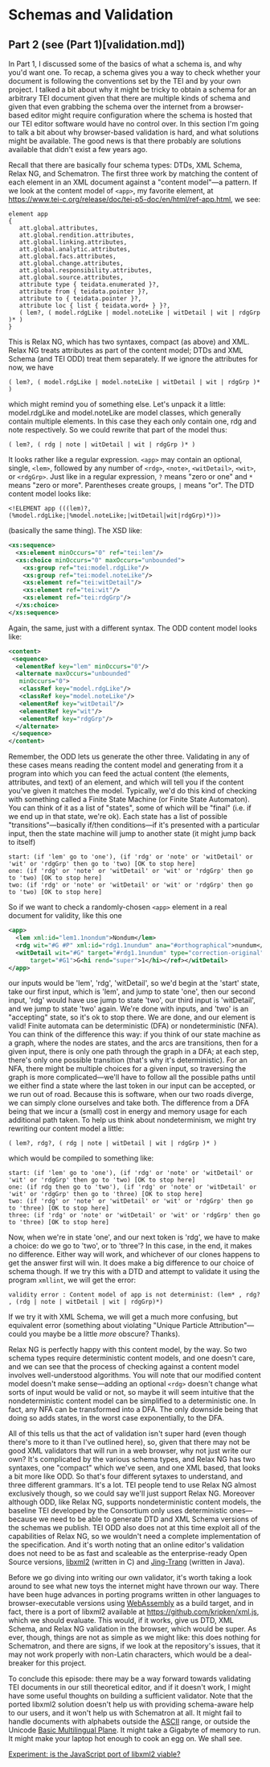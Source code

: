 # Schemas and Validation 
## Part 2 (see (Part 1)[validation.md])

In Part 1, I discussed some of the basics of what a schema is, and why you'd want one. To recap, a schema gives you a way to check whether your document is following the conventions set by the TEI and by your own project. I talked a bit about why it might be tricky to obtain a schema for an arbitrary TEI document given that there are multiple kinds of schema and given that even grabbing the schema over the internet from a browser-based editor might require configuration where the schema is hosted that our TEI editor software would have no control over. In this section I'm going to talk a bit about why browser-based validation is hard, and what solutions might be available. The good news is that there probably are solutions available that didn't exist a few years ago.

Recall that there are basically four schema types: DTDs, XML Schema, Relax NG, and Schematron. The first three work by matching the content of each element in an XML document against a "content model"—a pattern. If we look at the content model of `<app>`, my favorite element, at https://www.tei-c.org/release/doc/tei-p5-doc/en/html/ref-app.html, we see:

```
element app
{
   att.global.attributes,
   att.global.rendition.attributes,
   att.global.linking.attributes,
   att.global.analytic.attributes,
   att.global.facs.attributes,
   att.global.change.attributes,
   att.global.responsibility.attributes,
   att.global.source.attributes,
   attribute type { teidata.enumerated }?,
   attribute from { teidata.pointer }?,
   attribute to { teidata.pointer }?,
   attribute loc { list { teidata.word+ } }?,
   ( lem?, ( model.rdgLike | model.noteLike | witDetail | wit | rdgGrp )* )
}
```
This is Relax NG, which has two syntaxes, compact (as above) and XML. Relax NG treats attributes as part of the content model; DTDs and XML Schema (and TEI ODD) treat them separately. If we ignore the attributes for now, we have
```
( lem?, ( model.rdgLike | model.noteLike | witDetail | wit | rdgGrp )* )
```
which might remind you of something else. Let's unpack it a little: model.rdgLike and model.noteLike are model classes, which generally contain multiple elements. In this case they each only contain one, rdg and note respectively. So we could rewrite that part of the model thus:

```
( lem?, ( rdg | note | witDetail | wit | rdgGrp )* )
```
It looks rather like a regular expression. `<app>` may contain an optional, single, `<lem>`, followed by any number of `<rdg>`, `<note>`, `<witDetail>`, `<wit>`, or `<rdgGrp>`. Just like in a regular expression, `?` means "zero or one" and `*` means "zero or more". Parentheses create groups, `|` means "or". The DTD content model looks like:
```
<!ELEMENT app (((lem)?,(%model.rdgLike;|%model.noteLike;|witDetail|wit|rdgGrp)*))>
```
(basically the same thing). The XSD like:
```xml
<xs:sequence>
  <xs:element minOccurs="0" ref="tei:lem"/>
  <xs:choice minOccurs="0" maxOccurs="unbounded">
    <xs:group ref="tei:model.rdgLike"/>
    <xs:group ref="tei:model.noteLike"/>
    <xs:element ref="tei:witDetail"/>
    <xs:element ref="tei:wit"/>
    <xs:element ref="tei:rdgGrp"/>
  </xs:choice>
</xs:sequence>
```
Again, the same, just with a different syntax. The ODD content model looks like:
```xml
<content>
 <sequence>
  <elementRef key="lem" minOccurs="0"/>
  <alternate maxOccurs="unbounded"
   minOccurs="0">
   <classRef key="model.rdgLike"/>
   <classRef key="model.noteLike"/>
   <elementRef key="witDetail"/>
   <elementRef key="wit"/>
   <elementRef key="rdgGrp"/>
  </alternate>
 </sequence>
</content>
```
Remember, the ODD lets us generate the other three. Validating in any of these cases means reading the content model and generating from it a program into which you can feed the actual content (the elements, attributes, and text) of an element, and which will tell you if the content you've given it matches the model. Typically, we'd do this kind of checking with something called a Finite State Machine (or Finite State Automaton). You can think of it as a list of "states", some of which will be "final" (i.e. if we end up in that state, we're ok). Each state has a list of possible "transitions"—basically if/then conditions—if it's presented with a particular input, then the state machine will jump to another state (it might jump back to itself)

```
start: (if 'lem' go to 'one'), (if 'rdg' or 'note' or 'witDetail' or 'wit' or 'rdgGrp' then go to 'two) [OK to stop here]
one: (if 'rdg' or 'note' or 'witDetail' or 'wit' or 'rdgGrp' then go to 'two) [OK to stop here]
two: (if 'rdg' or 'note' or 'witDetail' or 'wit' or 'rdgGrp' then go to 'two) [OK to stop here]
```
So if we want to check a randomly-chosen `<app>` element in a real document for validity, like this one

```xml
<app>
  <lem xml:id="lem1.1nondum">Nondum</lem>
  <rdg wit="#G #P" xml:id="rdg1.1nundum" ana="#orthographical">nundum</rdg>
  <witDetail wit="#G" target="#rdg1.1nundum" type="correction-original">corr. <ref
      target="#G1">G<hi rend="super">1</hi></ref></witDetail>
</app>
```
our inputs would be 'lem', 'rdg', 'witDetail', so we'd begin at the 'start' state, take our first input, which is 'lem', and jump to state 'one', then our second input, 'rdg' would have use jump to state 'two', our third input is 'witDetail', and we jump to state 'two' again. We're done with inputs, and 'two' is an "accepting" state, so it's ok to stop there. We are done, and our element is valid! Finite automata can be deterministic (DFA) or nondeterministic (NFA). You can think of the difference this way: if you think of our state machine as a graph, where the nodes are states, and the arcs are transitions, then for a given input, there is only one path through the graph in a DFA; at each step, there's only one possible transition (that's why it's deterministic). For an NFA, there might be multiple choices for a given input, so traversing the graph is more complicated—we'll have to follow all the possible paths until we either find a state where the last token in our input can be accepted, or we run out of road. Because this is software, when our two roads diverge, we can simply clone ourselves and take both. The difference from a DFA being that we incur a (small) cost in energy and memory usage for each additional path taken. To help us think about nondeterminism, we might try rewriting our content model a little:

```
( lem?, rdg?, ( rdg | note | witDetail | wit | rdgGrp )* )
```
which would be compiled to something like:
```
start: (if 'lem' go to 'one'), (if 'rdg' or 'note' or 'witDetail' or 'wit' or 'rdgGrp' then go to 'two) [OK to stop here]
one: (if rdg then go to 'two'), (if 'rdg' or 'note' or 'witDetail' or 'wit' or 'rdgGrp' then go to 'three) [OK to stop here]
two: (if 'rdg' or 'note' or 'witDetail' or 'wit' or 'rdgGrp' then go to 'three) [OK to stop here]
three: (if 'rdg' or 'note' or 'witDetail' or 'wit' or 'rdgGrp' then go to 'three) [OK to stop here]
```

Now, when we're in state 'one', and our next token is 'rdg', we have to make a choice: do we go to 'two', or to 'three'? In this case, in the end, it makes no difference. Either way will work, and whichever of our clones happens to get the answer first will win. It does make a big difference to our choice of schema though. If we try this with a DTD and attempt to validate it using the program `xmllint`, we will get the error:
```
validity error : Content model of app is not determinist: (lem* , rdg? , (rdg | note | witDetail | wit | rdgGrp)*)
```
If we try it with XML Schema, we will get a much more confusing, but equivalent error (something about violating "Unique Particle Attribution"—could you maybe be a little *more* obscure? Thanks).

Relax NG is perfectly happy with this content model, by the way. So two schema types require deterministic content models, and one doesn't care, and we can see that the process of checking against a content model involves well-understood algorithms. You will note that our modified content model doesn't make sense—adding an optional `<rdg>` doesn't change what sorts of input would be valid or not, so maybe it will seem intuitive that the nondeterministic content model can be simplified to a deterministic one. In fact, any NFA can be transformed into a DFA. The only downside being that doing so adds states, in the worst case exponentially, to the DFA. 

All of this tells us that the act of validation isn't super hard (even though there's more to it than I've outlined here), so, given that there may not be good XML validators that will run in a web browser, why not just write our own? It's complicated by the various schema types, and Relax NG has two syntaxes, one "compact" which we've seen, and one XML based, that looks a bit more like ODD. So that's four different sytaxes to understand, and three different grammars. It's a lot. TEI people tend to use Relax NG almost exclusively though, so we could say we'll just support Relax NG. Moreover although ODD, like Relax NG, supports nondeterministic content models, the baseline TEI developed by the Consortium only uses deterministic ones—because we need to be able to generate DTD and XML Schema versions of the schemas we publish. TEI ODD also does not at this time exploit all of the capabilities of Relax NG, so we wouldn't need a complete implementation of the specification. And it's worth noting that an online editor's validation does not need to be as fast and scaleable as the enterprise-ready Open Source versions, [libxml2](http://www.xmlsoft.org/) (written in C) and [Jing-Trang](https://github.com/relaxng/jing-trang) (written in Java).

Before we go diving into writing our own validator, it's worth taking a look around to see what new toys the internet might have thrown our way. There have been huge advances in porting programs written in other languages to browser-executable versions using [WebAssembly](https://webassembly.org/) as a build target, and in fact, there is a port of libxml2 available at https://github.com/kripken/xml.js, which we should evaluate. This would, if it works, give us DTD, XML Schema, and Relax NG validation in the browser, which would be super. As ever, though, things are not as simple as we might like: this does nothing for Schematron, and there are signs, if we look at the repository's issues, that it may not work properly with non-Latin characters, which would be a deal-breaker for this project.

To conclude this episode: there may be a way forward towards validating TEI documents in our still theoretical editor, and if it doesn't work, I might have some useful thoughts on building a sufficient validator. Note that the ported libxml2 solution doesn't help us with providing schema-aware help to our users, and it won't help us with Schematron at all. It might fail to handle documents with alphabets outside the [ASCII](https://en.wikipedia.org/wiki/ASCII) range, or outside the Unicode [Basic Multilingual Plane](https://en.wikipedia.org/wiki/Plane_(Unicode)#Basic_Multilingual_Plane). It might take a Gigabyte of memory to run. It might make your laptop hot enough to cook an egg on. We shall see. 

[Experiment: is the JavaScript port of libxml2 viable?](experiment_1.md)
